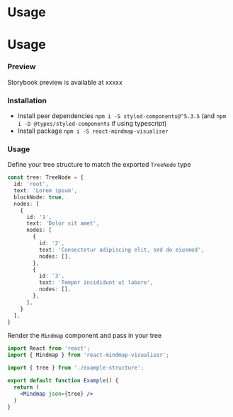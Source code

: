 # Usage

# Usage

### Preview

Storybook preview is available at xxxxx

### Installation

- Install peer dependencies
  `npm i -S styled-components@^5.3.5` (and `npm i -D @types/styled-components` if using typescript)
- Install package
  `npm i -S react-mindmap-visualiser`

### Usage

Define your tree structure to match the exported `TreeNode` type
```ts
const tree: TreeNode = {
  id: 'root',
  text: 'Lorem ipsum',
  blockNode: true,
  nodes: [
    {
      id: '1',
      text: 'Dolor sit amet',
      nodes: [
        {
          id: '2',
          text: 'Consectetur adipiscing elit, sed do eiusmod',
          nodes: [],
        },
        {
          id: '3',
          text: 'Tempor incididunt ut labore',
          nodes: [],
        },
      ],
    }
  ],
}
```

Render the `Mindmap` component and pass in your tree
```jsx
import React from 'react';
import { Mindmap } from 'react-mindmap-visualiser';

import { tree } from './example-structure';

export default function Example() {
  return (
    <Mindmap json={tree} />
  )
}
```
